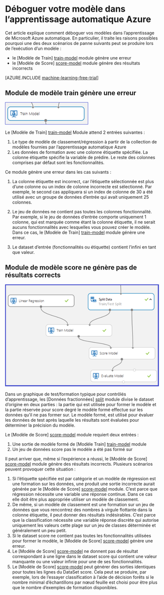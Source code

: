 <properties 
    pageTitle="Déboguer votre modèle dans l’apprentissage automatique Azure | Microsoft Azure" 
    description="Explique comment comment déboguer votre modèle dans l’apprentissage automatique Azure." 
    services="machine-learning"
    documentationCenter="" 
    authors="garyericson" 
    manager="jhubbard" 
    editor="cgronlun"/>

<tags 
    ms.service="machine-learning" 
    ms.workload="data-services" 
    ms.tgt_pltfrm="na" 
    ms.devlang="na" 
    ms.topic="article" 
    ms.date="09/09/2016" 
    ms.author="bradsev;garye" />

# <a name="debug-your-model-in-azure-machine-learning"></a>Déboguer votre modèle dans l’apprentissage automatique Azure

Cet article explique comment déboguer vos modèles dans l’apprentissage de Microsoft Azure automatique. En particulier, il traite les raisons possibles pourquoi une des deux scénarios de panne suivants peut se produire lors de l’exécution d’un modèle :

* le [Modèle de Train] [ train-model] module génère une erreur 
* le [Modèle de Score] [ score-model] module génère des résultats incorrects 

[AZURE.INCLUDE [machine-learning-free-trial](../../includes/machine-learning-free-trial.md)]

## <a name="train-model-module-throws-an-error"></a>Module de modèle train génère une erreur

![Image1](./media/machine-learning-debug-models/train_model-1.png)

Le [Modèle de Train] [ train-model] Module attend 2 entrées suivantes :

1. Le type de modèle de classement/régression à partir de la collection de modèles fournies par l’apprentissage automatique Azure
2. Les données de formation avec une colonne étiquette spécifiée. La colonne étiquette spécifie la variable de prédire. Le reste des colonnes comprises par défaut sont les fonctionnalités.

Ce module génère une erreur dans les cas suivants :

1. La colonne étiquette est incorrect, car l’étiquette sélectionnée est plus d’une colonne ou un index de colonne incorrecte est sélectionné. Par exemple, le second cas appliquera si un index de colonne de 30 a été utilisé avec un groupe de données d’entrée qui avait uniquement 25 colonnes.

2. Le jeu de données ne contient pas toutes les colonnes fonctionnalité. Par exemple, si le jeu de données d’entrée comporte uniquement 1 colonne, qui est marquée comme étant la colonne étiquette, il ne serait aucuns fonctionnalités avec lesquelles vous pouvez créer le modèle. Dans ce cas, le [Modèle de Train] [ train-model] module génère une erreur.

3. Le dataset d’entrée (fonctionnalités ou étiquette) contient l’infini en tant que valeur.


## <a name="score-model-module-does-not-produce-correct-results"></a>Module de modèle score ne génère pas de résultats corrects

![Image2](./media/machine-learning-debug-models/train_test-2.png)

Dans un graphique de test/formation typique pour contrôlés d’apprentissage, les [Données fractionnées] [ split] module divise le dataset d’origine en deux parties : la partie qui est utilisée pour former le modèle et la partie réservée pour score degré le modèle formé effectue sur les données qu’il ne pas former sur. Le modèle formé, est utilisé pour évaluer les données de test après laquelle les résultats sont évaluées pour déterminer la précision du modèle.

Le [Modèle de Score] [ score-model] module requiert deux entrées :

1. Une sortie de modèle formé de [Modèle Train] [ train-model] module
2. Un jeu de données score pas le modèle a été pas formé sur

Il peut arriver que, même si l’expérience a réussi, le [Modèle de Score] [ score-model] module génère des résultats incorrects. Plusieurs scénarios peuvent provoquer cette situation :

1. Si l’étiquette spécifiée est par catégorie et un modèle de régression est une formation sur les données, une produit une sortie incorrecte aurait générée par le [Modèle de Score] [ score-model] module. C’est parce que régression nécessite une variable une réponse continue. Dans ce cas elle doit être plus appropriée utiliser un modèle de classement. 
2. De même, si un modèle de classement est une formation sur un jeu de données que vous rencontrez des nombres à virgule flottante dans la colonne étiquette, il peut donner des résultats indésirables. C’est parce que la classification nécessite une variable réponse discrète qui autorise uniquement les valeurs cette plage sur un jeu de classes déterminée et généralement un peu petit.
3. Si le dataset score ne contient pas toutes les fonctionnalités utilisées pour former le modèle, le [Modèle de Score] [ score-model] génère une erreur.
4. Le [Modèle de Score] [ score-model] ne donnent pas de résultat correspondant à une ligne dans le dataset score qui contient une valeur manquante ou une valeur infinie pour une de ses fonctionnalités.
5. Le [Modèle de Score] [ score-model] peut générer des sorties identiques pour toutes les lignes du DataSet score. Cela peut se produire, par exemple, lors de l’essayer classification à l’aide de décision forêts si le nombre minimal d’échantillons par nœud feuille est choisi pour être plus que le nombre d’exemples de formation disponibles.


<!-- Module References -->
[score-model]: https://msdn.microsoft.com/library/azure/401b4f92-e724-4d5a-be81-d5b0ff9bdb33/
[split]: https://msdn.microsoft.com/library/azure/70530644-c97a-4ab6-85f7-88bf30a8be5f/
[train-model]: https://msdn.microsoft.com/library/azure/5cc7053e-aa30-450d-96c0-dae4be720977/
 
